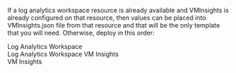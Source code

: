 If a log analytics workspace resource is already available and VMInsights is already configured on that resource, then values can be placed into VMInsights.json file from that resource and that will be the only template that you will need.  Otherwise, deploy in this order:

Log Analytics Workspace <br>
Log Analytics Workspace VM Insights <br>
VM Insights <br>

